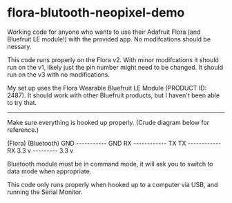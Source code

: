 # flora-blutooth-neopixel-demo
Working code for anyone who wants to use their Adafruit Flora (and Bluefruit LE module!) with the provided app. No modifcations should be nessary.

This code runs properly on the Flora v2. With minor modifcations it should run on the v1, likely just the pin number might need to be changed. It should run on the v3 with no modifications. 

My set up uses the Flora Wearable Bluefruit LE Module (PRODUCT ID: 2487). It should work with other Bluefruit products, but I haven't been able to try that.

-----

Make sure everything is hooked up properly. (Crude diagram below for reference.)

(Flora)       (Bluetooth)
GND ----------- GND
RX ------------ TX
TX ------------ RX
3.3 v --------- 3.3 v

Bluetooth module must be in command mode, it will ask you to switch to data mode when appropriate.

This code only runs properly when hooked up to a computer via USB, and running the Serial Monitor.


